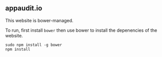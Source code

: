 ## appaudit.io
This website is bower-managed.

To run, first install `bower` then use bower to install the depenencies of the website.
```
sudo npm install -g bower
npm install
```
